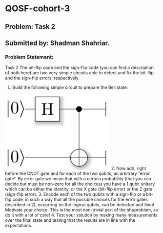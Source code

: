 # QOSF-cohort-3
## Problem: Task 2 
## Submitted by: Shadman Shahriar.
### Problem Statement:
Task 2
The bit-flip code and the sign-flip code (you can find a description of both here) are two very simple circuits able to detect and fix the bit-flip and the sign-flip errors, respectively.
1.  Build the following simple circuit to prepare the Bell state:
<img src="https://github.com/shawon265/QOSF-cohort-3/blob/main/images/qosf3task2ques.png?raw=true">
2. Now add, right before the CNOT gate and for each of the two qubits, an arbitrary “error gate”. By error gate we mean that with a certain probability (that you can decide but must be non-zero for all the choices) you have a 1 qubit unitary which can be either the identity, or the X gate (bit-flip error) or the Z gate (sign-flip error).
3. Encode each of the two qubits with a sign-flip or a bit-flip code, in such a way that all the possible choices for the error gates described in 2), occurring on the logical qubits, can be detected and fixed. Motivate your choice. This is the most non-trivial part of the shuproblem, so do it with a lot of care!
4. Test your solution by making many measurements over the final state and testing that the results are in line with the expectations.
